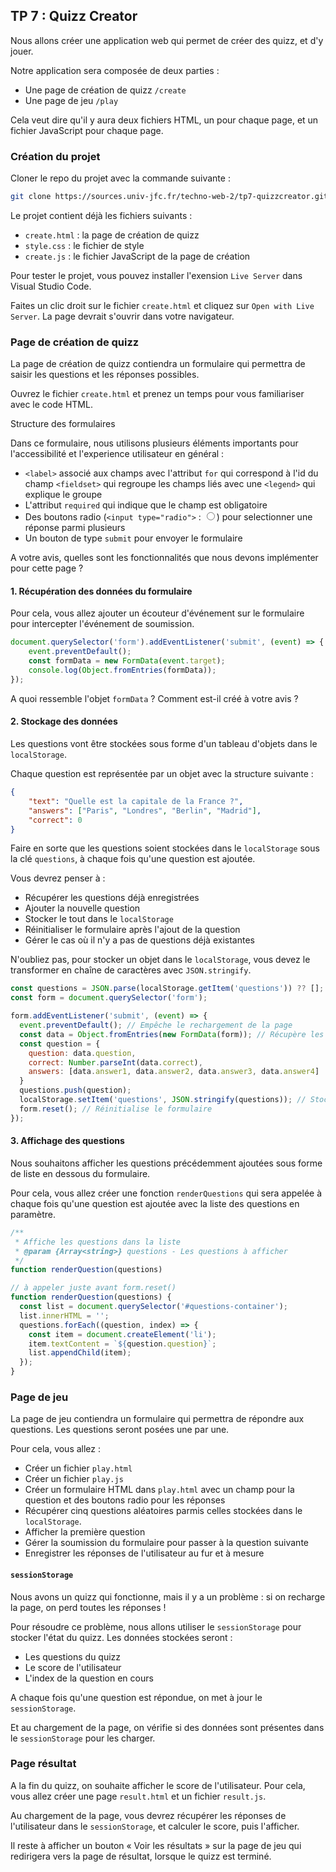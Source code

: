 <script>
	import Message from '$lib/Message.svelte';
	import Solution from '$lib/Solution.svelte';
	import Reveal from '$lib/Reveal.svelte';
	import Slides from './slides.svelte';

</script>

<Reveal>
    <Slides/>
</Reveal>

## TP 7 : Quizz Creator

Nous allons créer une application web qui permet de créer des quizz, et d'y jouer.

Notre application sera composée de deux parties :

- Une page de création de quizz `/create`
- Une page de jeu `/play`

Cela veut dire qu'il y aura deux fichiers HTML, un pour chaque page, et un fichier JavaScript pour chaque page.

### Création du projet

Cloner le repo du projet avec la commande suivante :

```bash
git clone https://sources.univ-jfc.fr/techno-web-2/tp7-quizzcreator.git
```

Le projet contient déjà les fichiers suivants :

- `create.html` : la page de création de quizz
- `style.css` : le fichier de style
- `create.js` : le fichier JavaScript de la page de création

Pour tester le projet, vous pouvez installer l'exension `Live Server` dans Visual Studio Code.

Faites un clic droit sur le fichier `create.html` et cliquez sur `Open with Live Server`. La page devrait s'ouvrir dans votre navigateur.

### Page de création de quizz

La page de création de quizz contiendra un formulaire qui permettra de saisir les questions et les réponses possibles.

Ouvrez le fichier `create.html` et prenez un temps pour vous familiariser avec le code HTML.

<Message> <div slot="title">Structure des formulaires</div>

Dans ce formulaire, nous utilisons plusieurs éléments importants pour l'accessibilité et l'experience utilisateur en général :

- `<label>` associé aux champs avec l'attribut `for` qui correspond à l'id du champ
  `<fieldset>` qui regroupe les champs liés avec une `<legend>` qui explique le groupe
- L'attribut `required` qui indique que le champ est obligatoire
- Des boutons radio (`<input type="radio">` : <input type="radio">) pour selectionner une réponse parmi plusieurs
- Un bouton de type `submit` pour envoyer le formulaire

</Message>

A votre avis, quelles sont les fonctionnalités que nous devons implémenter pour cette page ?

#### 1. Récupération des données du formulaire

Pour cela, vous allez ajouter un écouteur d'événement sur le formulaire pour intercepter l'événement de soumission.

```js
document.querySelector('form').addEventListener('submit', (event) => {
	event.preventDefault();
	const formData = new FormData(event.target);
	console.log(Object.fromEntries(formData));
});
```

A quoi ressemble l'objet `formData` ? Comment est-il créé à votre avis ?

#### 2. Stockage des données

Les questions vont être stockées sous forme d'un tableau d'objets dans le `localStorage`.

Chaque question est représentée par un objet avec la structure suivante :

```json
{
	"text": "Quelle est la capitale de la France ?",
	"answers": ["Paris", "Londres", "Berlin", "Madrid"],
	"correct": 0
}
```

Faire en sorte que les questions soient stockées dans le `localStorage` sous la clé `questions`, à chaque fois qu'une question est ajoutée.

Vous devrez penser à :

- Récupérer les questions déjà enregistrées
- Ajouter la nouvelle question
- Stocker le tout dans le `localStorage`
- Réinitialiser le formulaire après l'ajout de la question
- Gérer le cas où il n'y a pas de questions déjà existantes

N'oubliez pas, pour stocker un objet dans le `localStorage`, vous devez le transformer en chaîne de caractères avec `JSON.stringify`.

<Solution showAnyway>

```js
const questions = JSON.parse(localStorage.getItem('questions')) ?? [];
const form = document.querySelector('form');

form.addEventListener('submit', (event) => {
  event.preventDefault(); // Empêche le rechargement de la page
  const data = Object.fromEntries(new FormData(form)); // Récupère les données du formulaire
  const question = {
    question: data.question,
    correct: Number.parseInt(data.correct),
    answers: [data.answer1, data.answer2, data.answer3, data.answer4]
  }
  questions.push(question);
  localStorage.setItem('questions', JSON.stringify(questions)); // Stocke les questions dans le localStorage
  form.reset(); // Réinitialise le formulaire
});
```

</Solution>

#### 3. Affichage des questions

Nous souhaitons afficher les questions précédemment ajoutées sous forme de liste en dessous du formulaire.

Pour cela, vous allez créer une fonction `renderQuestions` qui sera appelée à chaque fois qu'une question est ajoutée avec la liste des questions en paramètre.

```js
/**
 * Affiche les questions dans la liste
 * @param {Array<string>} questions - Les questions à afficher
 */
function renderQuestion(questions)
```

<Solution showAnyway>

```js
// à appeler juste avant form.reset()
function renderQuestion(questions) {
  const list = document.querySelector('#questions-container');
  list.innerHTML = '';
  questions.forEach((question, index) => {
    const item = document.createElement('li');
    item.textContent = `${question.question}`;
    list.appendChild(item);
  });
}

```

</Solution>

### Page de jeu

La page de jeu contiendra un formulaire qui permettra de répondre aux questions. Les questions seront posées une par une.

Pour cela, vous allez :

- Créer un fichier `play.html`
- Créer un fichier `play.js`
- Créer un formulaire HTML dans `play.html` avec un champ pour la question et des boutons radio pour les réponses
- Récupérer cinq questions aléatoires parmis celles stockées dans le `localStorage`.
- Afficher la première question
- Gérer la soumission du formulaire pour passer à la question suivante
- Enregistrer les réponses de l'utilisateur au fur et à mesure

#### `sessionStorage`

Nous avons un quizz qui fonctionne, mais il y a un problème : si on recharge la page, on perd toutes les réponses !

Pour résoudre ce problème, nous allons utiliser le `sessionStorage` pour stocker l'état du quizz. Les données stockées seront :

- Les questions du quizz
- Le score de l'utilisateur
- L'index de la question en cours

A chaque fois qu'une question est répondue, on met à jour le `sessionStorage`.

Et au chargement de la page, on vérifie si des données sont présentes dans le `sessionStorage` pour les charger.

### Page résultat

A la fin du quizz, on souhaite afficher le score de l'utilisateur. Pour cela, vous allez créer une page `result.html` et un fichier `result.js`.

Au chargement de la page, vous devrez récupérer les réponses de l'utilisateur dans le `sessionStorage`, et calculer le score, puis l'afficher.

Il reste à afficher un bouton « Voir les résultats » sur la page de jeu qui redirigera vers la page de résultat, lorsque le quizz est terminé.
